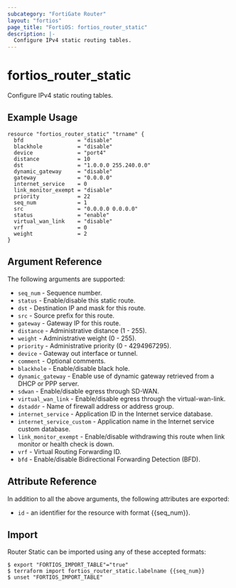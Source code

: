 ```yaml
---
subcategory: "FortiGate Router"
layout: "fortios"
page_title: "FortiOS: fortios_router_static"
description: |-
  Configure IPv4 static routing tables.
---
```


# fortios_router_static
Configure IPv4 static routing tables.

## Example Usage

```hcl
resource "fortios_router_static" "trname" {
  bfd                 = "disable"
  blackhole           = "disable"
  device              = "port4"
  distance            = 10
  dst                 = "1.0.0.0 255.240.0.0"
  dynamic_gateway     = "disable"
  gateway             = "0.0.0.0"
  internet_service    = 0
  link_monitor_exempt = "disable"
  priority            = 22
  seq_num             = 1
  src                 = "0.0.0.0 0.0.0.0"
  status              = "enable"
  virtual_wan_link    = "disable"
  vrf                 = 0
  weight              = 2
}
```

## Argument Reference

The following arguments are supported:

* `seq_num` - Sequence number.
* `status` - Enable/disable this static route.
* `dst` - Destination IP and mask for this route.
* `src` - Source prefix for this route.
* `gateway` - Gateway IP for this route.
* `distance` - Administrative distance (1 - 255).
* `weight` - Administrative weight (0 - 255).
* `priority` - Administrative priority (0 - 4294967295).
* `device` - Gateway out interface or tunnel.
* `comment` - Optional comments.
* `blackhole` - Enable/disable black hole.
* `dynamic_gateway` - Enable use of dynamic gateway retrieved from a DHCP or PPP server.
* `sdwan` - Enable/disable egress through SD-WAN.
* `virtual_wan_link` - Enable/disable egress through the virtual-wan-link.
* `dstaddr` - Name of firewall address or address group.
* `internet_service` - Application ID in the Internet service database.
* `internet_service_custom` - Application name in the Internet service custom database.
* `link_monitor_exempt` - Enable/disable withdrawing this route when link monitor or health check is down.
* `vrf` - Virtual Routing Forwarding ID.
* `bfd` - Enable/disable Bidirectional Forwarding Detection (BFD).


## Attribute Reference

In addition to all the above arguments, the following attributes are exported:
* `id` - an identifier for the resource with format {{seq_num}}.

## Import

Router Static can be imported using any of these accepted formats:
```
$ export "FORTIOS_IMPORT_TABLE"="true"
$ terraform import fortios_router_static.labelname {{seq_num}}
$ unset "FORTIOS_IMPORT_TABLE"
```
